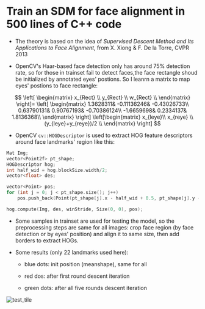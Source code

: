 # Train an SDM for face alignment in 500 lines of C++ code

* The theory is based on the idea of _Supervised Descent Method and Its Applications to Face Alignment_, from X. Xiong & F. De la Torre, CVPR 2013

* OpenCV's Haar-based face detection only has around 75% detection rate, so for those in trainset fail to detect faces,the face rectangle shoud be initialized by annotated eyes' postions. So I leanrn a matrix to map eyes' postions to face rectangle:

$$
\left[
\begin{matrix} x_{Rect}  \\ y_{Rect}  \\ w_{Rect}  \\ \end{matrix}
\right]=
\left[
\begin{matrix}
1.3628311&  -0.11136246& -0.43026733\\
0.63790131&  0.90767193&  -0.70386124\\
-1.6659698&  0.2334137&  1.8136368\\
\end{matrix}
\right]
\left[\begin{matrix} x_{leye}\\ x_{reye} \\ (y_{leye}+y_{reye})/2 \\ \end{matrix} \right]
$$

* OpenCV ```cv::HOGDescriptor``` is used to extract HOG feature descriptors around face landmarks' region like this:

``` c++
Mat Img;
vector<Point2f> pt_shape;
HOGDescriptor hog;
int half_wid = hog.blockSize.width/2;
vector<float> des;

vector<Point> pos;
for (int j = 0; j < pt_shape.size(); j++)
    pos.push_back(Point(pt_shape[j].x - half_wid + 0.5, pt_shape[j].y - half_wid + 0.5));

hog.compute(Img, des, winStride, Size(0, 0), pos);
```

* Some samples in trainset are used for testing the model, so the preprocessing steps are same for all images: crop face region (by face detection or by eyes' position) and align it to same size, then add borders to extract HOGs.

* Some results (only 22 landmarks used here): 

  * blue dots: init position (meanshape), same for all 

  * red dos: after first round descent iteration 

  * green dots: after all five rounds descent iteration 

![test_tile](test_tile.png)



